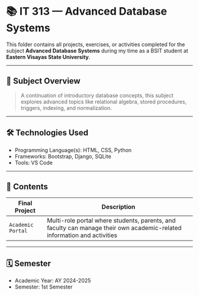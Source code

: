 # 📚 IT 313 — Advanced Database Systems

This folder contains all projects, exercises, or activities completed for the subject **Advanced Database Systems** during my time as a BSIT student at **Eastern Visayas State University**.

---

## 🧠 Subject Overview

> A continuation of introductory database concepts, this subject explores advanced topics like relational algebra, stored procedures, triggers, indexing, and normalization.

---

## 🛠️ Technologies Used

- Programming Language(s): HTML, CSS, Python
- Frameworks: Bootstrap, Django, SQLite
- Tools: VS Code

---

## 📂 Contents

| **Final Project**           | **Description**                                           |
|-----------------------------|-----------------------------------------------------------|
| `Academic Portal`           | Multi-role portal where students, parents, and faculty can manage their own academic-related information and activities |

---

## 🗓️ Semester

- Academic Year: AY 2024-2025  
- Semester: 1st Semester
